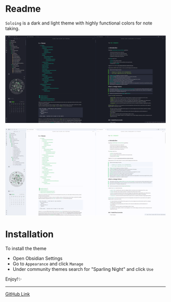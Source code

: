 # Readme

`Soloing` is a dark and light theme with highly functional colors for note taking. 



![img](img/SoloingDark.png)


![img](img/SoloingLight.png)

# Installation

To install the theme

- Open Obsidian Settings
- Go to `Appearance` and click `Manage`
- Under community themes search for "Sparling Night" and click `Use`

Enjoy!✨


---

[GitHub Link](https://github.com/isax785/obsidian-soloing)

